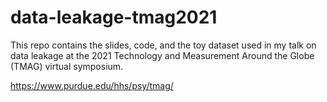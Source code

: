 # data-leakage-tmag2021
This repo contains the slides, code, and the toy dataset used in my talk on data leakage at the 2021 Technology and Measurement Around the Globe (TMAG) virtual symposium.

https://www.purdue.edu/hhs/psy/tmag/

